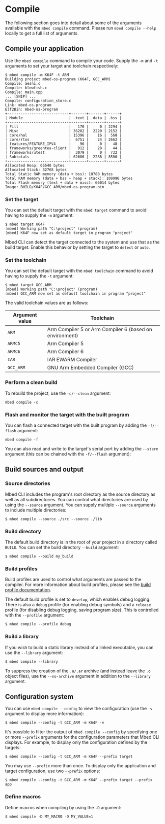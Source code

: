 # Compile

The following section goes into detail about some of the arguments available with the `mbed compile` command. Please run `mbed compile --help` locally to get a full list of arguments.

## Compile your application

Use the `mbed compile` command to compile your code. Supply the `-m` and `-t` arguments to set your target and toolchain respectively:

```
$ mbed compile -m K64F -t ARM
Building project mbed-os-program (K64F, GCC_ARM)
Compile: aesni.c
Compile: blowfish.c
Compile: main.cpp
... [SNIP] ...
Compile: configuration_store.c
Link: mbed-os-program
Elf2Bin: mbed-os-program
+----------------------------+-------+-------+------+
| Module                     | .text | .data | .bss |
+----------------------------+-------+-------+------+
| Fill                       |   170 |     0 | 2294 |
| Misc                       | 36282 |  2220 | 2152 |
| core/hal                   | 15396 |    16 |  568 |
| core/rtos                  |  6751 |    24 | 2662 |
| features/FEATURE_IPV4      |    96 |     0 |   48 |
| frameworks/greentea-client |   912 |    28 |   44 |
| frameworks/utest           |  3079 |     0 |  732 |
| Subtotals                  | 62686 |  2288 | 8500 |
+----------------------------+-------+-------+------+
Allocated Heap: 65540 bytes
Allocated Stack: 32768 bytes
Total Static RAM memory (data + bss): 10788 bytes
Total RAM memory (data + bss + heap + stack): 109096 bytes
Total Flash memory (text + data + misc): 66014 bytes
Image: BUILD/K64F/GCC_ARM/mbed-os-program.bin
```
### Set the target

You can set the default target with the `mbed target` command to avoid having to supply the `-m` argument:

```
$ mbed target K64F
[mbed] Working path "C:\project" (program)
[mbed] K64F now set as default target in program "project"
```

Mbed CLI can detect the target connected to the system and use that as the build target. Enable this behavior by setting the target to `detect` or `auto`.

### Set the toolchain

You can set the default target with the `mbed toolchain` command to avoid having to supply the `-t` argument:

```
$ mbed target GCC_ARM
[mbed] Working path "C:\project" (program)
[mbed] GCC_ARM now set as default toolchain in program "project"
```

The valid toolchain values are as follows:

| Argument value | Toolchain |
| --------- | --------- |
| `ARM` | Arm Compiler 5 or Arm Compiler 6 (based on environment) |
| `ARMC5` | Arm Compiler 5 |
| `ARMC6` | Arm Compiler 6 |
| `IAR` | IAR EWARM Compiler |
| `GCC_ARM` | GNU Arm Embedded Compiler (GCC) |

### Perform a clean build

To rebuild the project, use the `-c/--clean` argument:

```
mbed compile -c
```

### Flash and monitor the target with the built program

You can flash a connected target with the built program by adding the `-f/--flash` argument:

```
mbed compile -f
```

You can also read and write to the target's serial port by adding the `--sterm` argument (this can be chained with the `-f/--flash` argument):


## Build sources and output


### Source directories

Mbed CLI includes the program's root directory as the source directory as well as all subdirectories. You can control what directories are used by using the `--source` argument. You can supply multiple `--source` arguments to include multiple directories:

```
$ mbed compile --source ./src --source ./lib
```

### Build directory

The default build directory is in the root of your project in a directory called `BUILD`. You can set the build directory `--build` argument:

```
$ mbed compile --build my_build
```

### Build profiles

Build profiles are used to control what arguments are passed to the compiler. For more information about build profiles, please see the [build profile documentation](../tools/build-profiles.html).

The default build profile is set to `develop`, which enables debug logging. There is also a `debug` profile (for enabling debug symbols) and a `release` profile (for disabling debug logging, saving program size). This is controlled with the `--profile` argument:

```
$ mbed compile --profile debug
```

### Build a library

If you wish to build a static library instead of a linked executable, you can use the `--library` argument:

```
$ mbed compile --library
```

To suppress the creation of the `.a/.ar` archive (and instead leave the `.o` object files), use the `--no-archive` argument in addition to the `--library` argument. 

## Configuration system

You can use `mbed compile --config` to view the configuration (use the `-v` argument to display more information):

```
$ mbed compile --config -t GCC_ARM -m K64F -v
```

It's possible to filter the output of `mbed compile --config` by specifying one or more `--prefix` arguments for the configuration parameters that Mbed CLI displays. For example, to display only the configuration defined by the targets:

```
$ mbed compile --config -t GCC_ARM -m K64F --prefix target
```

You may use `--prefix` more than once. To display only the application and target configuration, use two `--prefix` options:

```
$ mbed compile --config -t GCC_ARM -m K64F --prefix target --prefix app
```

### Define macros

Define macros when compiling by using the `-D` argument:

```
$ mbed compile -D MY_MACRO -D MY_VALUE=1
```